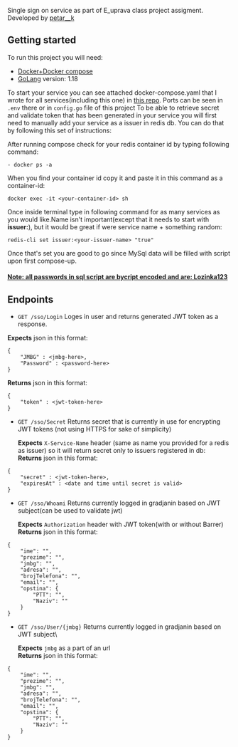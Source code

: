Single sign on service as part of E_uprava class project assigment. Developed by [petar__k](https://www.linkedin.com/in/petar-komord%C5%BEi%C4%87-23765a233/)

## Getting started
To run this project you will need:
- [Docker+Docker compose](https://www.docker.com/)
- [GoLang](https://go.dev/dl/) version: 1.18

To start your service you can see attached docker-compose.yaml that I wrote for all services(including this one)
in [this repo](https://github.com/EUPRAVA-TIM1/DockerCompose). Ports can be seen in `.env` there or in `config.go` file of this project
To be able to retrieve secret and validate token that has been generated in your service you will first need to manually
add your service as a issuer in redis db. You can do that by following this set of instructions:

After running compose check for your redis container id by typing following command:
```
- docker ps -a
```
When you find your container id copy it and paste it in this command as a container-id:
```
docker exec -it <your-container-id> sh
```
Once inside terminal type in following command for as many services as you would like.Name isn't important(except that it needs to start with **issuer:**), but it would be great if were service name + something random:
```
redis-cli set issuer:<your-issuer-name> "true"
```
Once that's set you are good to go since MySql data will be filled with script upon first compose-up.
#### <u>Note: all passwords in sql script are bycript encoded and are: Lozinka123</u>

## Endpoints
- `GET /sso/Login` Loges in user and returns generated JWT token as a response.

**Expects** json in this format:
```
{
    "JMBG" : <jmbg-here>,
    "Password" : <password-here>
}
```
**Returns** json in this format:
```
{
    "token" : <jwt-token-here>
}
```
- `GET /sso/Secret` Returns secret that is currently in use for encrypting JWT tokens (not using HTTPS for sake of simplicity)

  **Expects** `X-Service-Name` header (same as name you provided for a redis as issuer) so it will return secret only to issuers registered in db:\
  **Returns** json in this format:
```
{
    "secret" : <jwt-token-here>,
    "expiresAt" : <date and time until secret is valid>
}
```

- `GET /sso/Whoami` Returns currently logged in gradjanin based on JWT subject(can be used to validate jwt)

  **Expects** `Authorization` header with JWT token(with or without Barrer) \
  **Returns** json in this format:
```
{
    "ime": "",
    "prezime": "",
    "jmbg": "",
    "adresa": "",
    "brojTelefona": "",
    "email": "",
    "opstina": {
        "PTT": "",
        "Naziv": ""
    }
}
```

- `GET /sso/User/{jmbg}` Returns currently logged in gradjanin based on JWT subject\

  **Expects** `jmbg` as a part of an url\
  **Returns** json in this format:
```
{
    "ime": "",
    "prezime": "",
    "jmbg": "",
    "adresa": "",
    "brojTelefona": "",
    "email": "",
    "opstina": {
        "PTT": "",
        "Naziv": ""
    }
}
```
